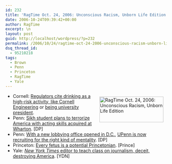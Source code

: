 ```yaml
---
id: 232
title: 'RagTime Oct. 24, 2006: Unconscious Racism, Unborn Life Edition'
date: 2006-10-24T09:39:42+00:00
author: RagTime
excerpt: \n
layout: post
guid: http://localhost/wordpress/?p=232
permalink: /2006/10/24/ragtime-oct-24-2006-unconscious-racism-unborn-life-edition/
dsq_thread_id:
  - 95210218
tags:
  - Brown
  - Penn
  - Princeton
  - RagTime
  - Yale
---
```

  * [<img height="80" hspace="10" src="http://www.ivygateblog.com/wp-content/uploads/2006/09/ragtime.jpg" width="200" align="right" vspace="10" border="0" alt="RagTime Oct. 24, 2006: Unconscious Racism, Unborn Life Edition" />](http://www.ivygateblog.com/tags/ragtime/)Cornell: <a title="The smell alone could kill a bear." href="http://www.cornellsun.com/node/19157" target="_blank">Regulators cite drinking as a high-risk activity, like Cornell Engineering</a> or <a title="Or &quot;present&quot;. Or however you spell it. Fire the copy editor." href="http://www.cornelldailysun.com/node/19156" target="_blank">being university president</a>.&nbsp;
  * Penn: <a title="DUDE! He knows Colbert! COL-FUCKING-BERT!!!!" href="http://media.www.dailypennsylvanian.com/media/storage/paper882/news/2006/10/20/News/Colberts.sikh.Friend.Might.Be.Yours.Too-2379480.shtml?sourcedomain=www.dailypennsylvanian.com&MIIHost=media.collegepublisher.com" target="_blank">Sikh student plans to terrorize America with acting skills acquired at Wharton</a>. [DP]
  * Penn: <a title="And over here, the hot chick room!" href="http://media.www.dailypennsylvanian.com/media/storage/paper882/news/2006/10/20/News/With-New.Office.Penn.Gears.Up.To.Lobby.D.c-2379469.shtml?sourcedomain=www.dailypennsylvanian.com&MIIHost=media.collegepublisher.com" target="_blank">With a new lobbying office opened in D.C.</a>, [UPenn is now recruiting for the right kind of mentality](http://www.dailypennsylvanian.com/media/storage/paper882/news/2006/10/20/News/Inside.The.Minds.Of.Miscreants-2379494.shtml?norewrite200610240926&sourcedomain=www.dailypennsylvanian.com "Little boys? Check. Loose morals? Check."). [DP]
  * Princeton: <a title="Anti-abortion protest provokes debate, but mostly stupid comments." href="http://www.dailyprincetonian.com/archives/2006/10/24/news/16332.shtml" target="_blank">Every fetus is a potential Princetonian</a>. [Prince]
  * Yale: <a title="Her name is Judith Miller. Her name is Judith Miller." href="http://www.yaledailynews.com/Article.aspx?ArticleID=33895" target="_blank"><em>New York Times</em> editor to teach class on journalism, deceit, destroying America</a>. [YDN]